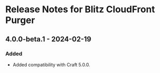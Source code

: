 # Release Notes for Blitz CloudFront Purger

## 4.0.0-beta.1 - 2024-02-19

### Added

- Added compatibility with Craft 5.0.0.
